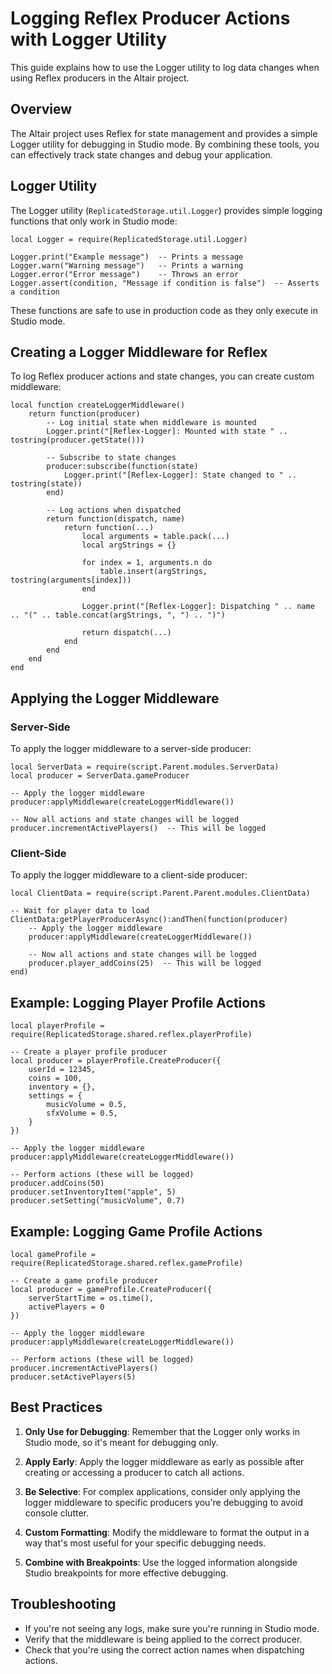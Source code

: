 # Logging Reflex Producer Actions with Logger Utility

This guide explains how to use the Logger utility to log data changes when using Reflex producers in the Altair project.

## Overview

The Altair project uses Reflex for state management and provides a simple Logger utility for debugging in Studio mode. By combining these tools, you can effectively track state changes and debug your application.

## Logger Utility

The Logger utility (`ReplicatedStorage.util.Logger`) provides simple logging functions that only work in Studio mode:

```luau
local Logger = require(ReplicatedStorage.util.Logger)

Logger.print("Example message")  -- Prints a message
Logger.warn("Warning message")   -- Prints a warning
Logger.error("Error message")    -- Throws an error
Logger.assert(condition, "Message if condition is false")  -- Asserts a condition
```

These functions are safe to use in production code as they only execute in Studio mode.

## Creating a Logger Middleware for Reflex

To log Reflex producer actions and state changes, you can create custom middleware:

```luau
local function createLoggerMiddleware()
    return function(producer)
        -- Log initial state when middleware is mounted
        Logger.print("[Reflex-Logger]: Mounted with state " .. tostring(producer.getState()))

        -- Subscribe to state changes
        producer:subscribe(function(state)
            Logger.print("[Reflex-Logger]: State changed to " .. tostring(state))
        end)

        -- Log actions when dispatched
        return function(dispatch, name)
            return function(...)
                local arguments = table.pack(...)
                local argStrings = {}

                for index = 1, arguments.n do
                    table.insert(argStrings, tostring(arguments[index]))
                end

                Logger.print("[Reflex-Logger]: Dispatching " .. name .. "(" .. table.concat(argStrings, ", ") .. ")")

                return dispatch(...)
            end
        end
    end
end
```

## Applying the Logger Middleware

### Server-Side

To apply the logger middleware to a server-side producer:

```luau
local ServerData = require(script.Parent.modules.ServerData)
local producer = ServerData.gameProducer

-- Apply the logger middleware
producer:applyMiddleware(createLoggerMiddleware())

-- Now all actions and state changes will be logged
producer.incrementActivePlayers()  -- This will be logged
```

### Client-Side

To apply the logger middleware to a client-side producer:

```luau
local ClientData = require(script.Parent.Parent.modules.ClientData)

-- Wait for player data to load
ClientData:getPlayerProducerAsync():andThen(function(producer)
    -- Apply the logger middleware
    producer:applyMiddleware(createLoggerMiddleware())

    -- Now all actions and state changes will be logged
    producer.player_addCoins(25)  -- This will be logged
end)
```

## Example: Logging Player Profile Actions

```luau
local playerProfile = require(ReplicatedStorage.shared.reflex.playerProfile)

-- Create a player profile producer
local producer = playerProfile.CreateProducer({
    userId = 12345,
    coins = 100,
    inventory = {},
    settings = {
        musicVolume = 0.5,
        sfxVolume = 0.5,
    }
})

-- Apply the logger middleware
producer:applyMiddleware(createLoggerMiddleware())

-- Perform actions (these will be logged)
producer.addCoins(50)
producer.setInventoryItem("apple", 5)
producer.setSetting("musicVolume", 0.7)
```

## Example: Logging Game Profile Actions

```luau
local gameProfile = require(ReplicatedStorage.shared.reflex.gameProfile)

-- Create a game profile producer
local producer = gameProfile.CreateProducer({
    serverStartTime = os.time(),
    activePlayers = 0
})

-- Apply the logger middleware
producer:applyMiddleware(createLoggerMiddleware())

-- Perform actions (these will be logged)
producer.incrementActivePlayers()
producer.setActivePlayers(5)
```

## Best Practices

1. **Only Use for Debugging**: Remember that the Logger only works in Studio mode, so it's meant for debugging only.

2. **Apply Early**: Apply the logger middleware as early as possible after creating or accessing a producer to catch all actions.

3. **Be Selective**: For complex applications, consider only applying the logger middleware to specific producers you're debugging to avoid console clutter.

4. **Custom Formatting**: Modify the middleware to format the output in a way that's most useful for your specific debugging needs.

5. **Combine with Breakpoints**: Use the logged information alongside Studio breakpoints for more effective debugging.

## Troubleshooting

- If you're not seeing any logs, make sure you're running in Studio mode.
- Verify that the middleware is being applied to the correct producer.
- Check that you're using the correct action names when dispatching actions.
